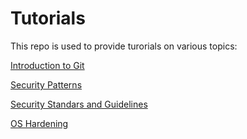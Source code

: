 # Tutorials

This repo is used to provide turorials on various topics:
<!--stackedit_data:
eyJoaXN0b3J5IjpbLTcwNDY0NzQ4NF19
-->


[Introduction to Git](git_tutorial.md)

[Security Patterns](security_patterns.md)

[Security Standars and Guidelines](security_standars_guidelines.md)

[OS Hardening](os_hardening.md)

